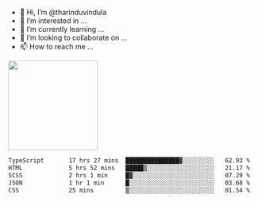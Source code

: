 - 👋 Hi, I’m @tharinduvindula
- 👀 I’m interested in ...
- 🌱 I’m currently learning ...
- 💞️ I’m looking to collaborate on ...
- 📫 How to reach me ...

<!---
tharinduvindula/tharinduvindula is a ✨ special ✨ repository because its `README.md` (this file) appears on your GitHub profile.
You can click the Preview link to take a look at your changes.
--->

<img height="180em" src="https://github-readme-stats.vercel.app/api?username=tharinduvindula&show_icons=true&hide_border=false&&count_private=true&include_all_commits=true" />


<!--START_SECTION:waka-->

```txt
TypeScript       17 hrs 27 mins  ███████████████▓░░░░░░░░░   62.93 %
HTML             5 hrs 52 mins   █████▒░░░░░░░░░░░░░░░░░░░   21.17 %
SCSS             2 hrs 1 min     █▓░░░░░░░░░░░░░░░░░░░░░░░   07.29 %
JSON             1 hr 1 min      █░░░░░░░░░░░░░░░░░░░░░░░░   03.68 %
CSS              25 mins         ▒░░░░░░░░░░░░░░░░░░░░░░░░   01.54 %
```

<!--END_SECTION:waka-->
